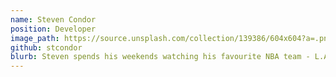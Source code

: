 ```yaml
---
name: Steven Condor
position: Developer
image_path: https://source.unsplash.com/collection/139386/604x604?a=.png
github: stcondor
blurb: Steven spends his weekends watching his favourite NBA team - L.A. Clippers.
---
```

